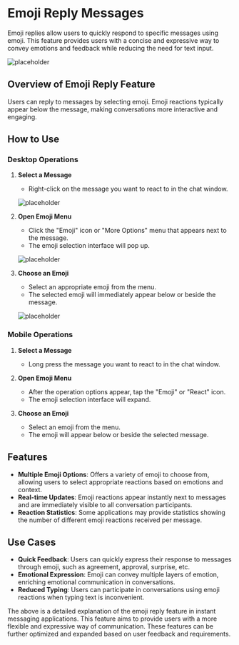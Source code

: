 # Emoji Reply Messages

Emoji replies allow users to quickly respond to specific messages using emoji. This feature provides users with a concise and expressive way to convey emotions and feedback while reducing the need for text input.

![placeholder](/images/en/en_im_pen_ic_19.png)

## Overview of Emoji Reply Feature

Users can reply to messages by selecting emoji. Emoji reactions typically appear below the message, making conversations more interactive and engaging.

## How to Use

### Desktop Operations

1. **Select a Message**
   - Right-click on the message you want to react to in the chat window.

   ![placeholder](/images/en/en_im_pen_ic_20.png)

2. **Open Emoji Menu**
   - Click the "Emoji" icon or "More Options" menu that appears next to the message.
   - The emoji selection interface will pop up.

   ![placeholder](/images/en/en_im_pen_ic_21.png)

3. **Choose an Emoji**
   - Select an appropriate emoji from the menu.
   - The selected emoji will immediately appear below or beside the message.
   
   ![placeholder](/images/en/en_im_pen_ic_31.png)

### Mobile Operations

1. **Select a Message**
   - Long press the message you want to react to in the chat window.

2. **Open Emoji Menu**
   - After the operation options appear, tap the "Emoji" or "React" icon.
   - The emoji selection interface will expand.

3. **Choose an Emoji**
   - Select an emoji from the menu.
   - The emoji will appear below or beside the selected message.

## Features

- **Multiple Emoji Options**: Offers a variety of emoji to choose from, allowing users to select appropriate reactions based on emotions and context.
- **Real-time Updates**: Emoji reactions appear instantly next to messages and are immediately visible to all conversation participants.
- **Reaction Statistics**: Some applications may provide statistics showing the number of different emoji reactions received per message.

## Use Cases

- **Quick Feedback**: Users can quickly express their response to messages through emoji, such as agreement, approval, surprise, etc.
- **Emotional Expression**: Emoji can convey multiple layers of emotion, enriching emotional communication in conversations.
- **Reduced Typing**: Users can participate in conversations using emoji reactions when typing text is inconvenient.

The above is a detailed explanation of the emoji reply feature in instant messaging applications. This feature aims to provide users with a more flexible and expressive way of communication. These features can be further optimized and expanded based on user feedback and requirements.